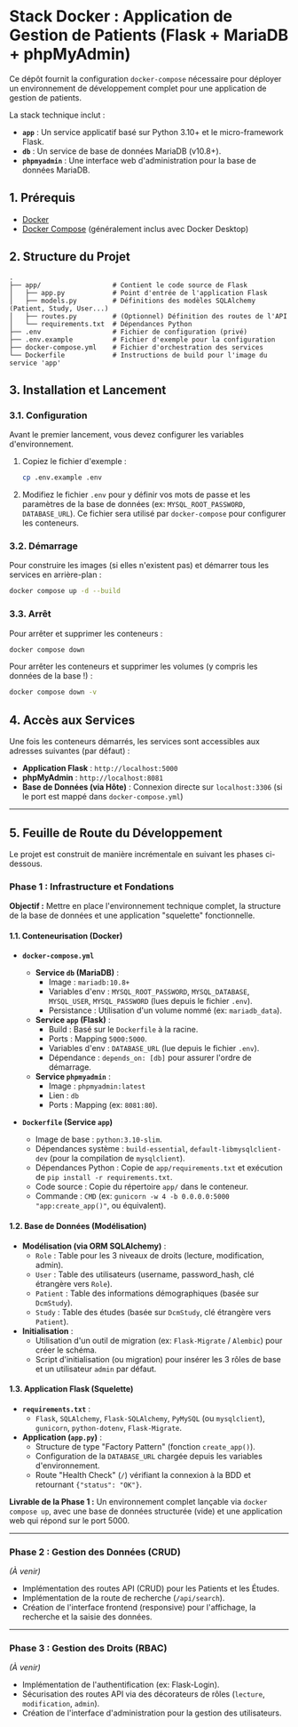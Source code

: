# Stack Docker : Application de Gestion de Patients (Flask + MariaDB + phpMyAdmin)

Ce dépôt fournit la configuration `docker-compose` nécessaire pour déployer un environnement de développement complet pour une application de gestion de patients.

La stack technique inclut :

  * **`app`** : Un service applicatif basé sur Python 3.10+ et le micro-framework Flask.
  * **`db`** : Un service de base de données MariaDB (v10.8+).
  * **`phpmyadmin`** : Une interface web d'administration pour la base de données MariaDB.

## 1\. Prérequis

  * [Docker](https://www.docker.com/get-started)
  * [Docker Compose](https://docs.docker.com/compose/install/) (généralement inclus avec Docker Desktop)

## 2\. Structure du Projet

```
.
├── app/                  # Contient le code source de Flask
│   ├── app.py            # Point d'entrée de l'application Flask
│   ├── models.py         # Définitions des modèles SQLAlchemy (Patient, Study, User...)
│   ├── routes.py         # (Optionnel) Définition des routes de l'API
│   └── requirements.txt  # Dépendances Python
├── .env                  # Fichier de configuration (privé)
├── .env.example          # Fichier d'exemple pour la configuration
├── docker-compose.yml    # Fichier d'orchestration des services
└── Dockerfile            # Instructions de build pour l'image du service 'app'
```

## 3\. Installation et Lancement

### 3.1. Configuration

Avant le premier lancement, vous devez configurer les variables d'environnement.

1.  Copiez le fichier d'exemple :
    ```bash
    cp .env.example .env
    ```
2.  Modifiez le fichier `.env` pour y définir vos mots de passe et les paramètres de la base de données (ex: `MYSQL_ROOT_PASSWORD`, `DATABASE_URL`). Ce fichier sera utilisé par `docker-compose` pour configurer les conteneurs.

### 3.2. Démarrage

Pour construire les images (si elles n'existent pas) et démarrer tous les services en arrière-plan :

```bash
docker compose up -d --build
```

### 3.3. Arrêt

Pour arrêter et supprimer les conteneurs :

```bash
docker compose down
```

Pour arrêter les conteneurs et supprimer les volumes (y compris les données de la base \!) :

```bash
docker compose down -v
```

## 4\. Accès aux Services

Une fois les conteneurs démarrés, les services sont accessibles aux adresses suivantes (par défaut) :

  * **Application Flask** : `http://localhost:5000`
  * **phpMyAdmin** : `http://localhost:8081`
  * **Base de Données (via Hôte)** : Connexion directe sur `localhost:3306` (si le port est mappé dans `docker-compose.yml`)

-----

## 5\. Feuille de Route du Développement

Le projet est construit de manière incrémentale en suivant les phases ci-dessous.

### Phase 1 : Infrastructure et Fondations

**Objectif :** Mettre en place l'environnement technique complet, la structure de la base de données et une application "squelette" fonctionnelle.

#### 1.1. Conteneurisation (Docker)

  * **`docker-compose.yml`**

      * **Service `db` (MariaDB)** :
          * Image : `mariadb:10.8+`
          * Variables d'env : `MYSQL_ROOT_PASSWORD`, `MYSQL_DATABASE`, `MYSQL_USER`, `MYSQL_PASSWORD` (lues depuis le fichier `.env`).
          * Persistance : Utilisation d'un volume nommé (ex: `mariadb_data`).
      * **Service `app` (Flask)** :
          * Build : Basé sur le `Dockerfile` à la racine.
          * Ports : Mapping `5000:5000`.
          * Variables d'env : `DATABASE_URL` (lue depuis le fichier `.env`).
          * Dépendance : `depends_on: [db]` pour assurer l'ordre de démarrage.
      * **Service `phpmyadmin`** :
          * Image : `phpmyadmin:latest`
          * Lien : `db`
          * Ports : Mapping (ex: `8081:80`).

  * **`Dockerfile` (Service `app`)**

      * Image de base : `python:3.10-slim`.
      * Dépendances système : `build-essential`, `default-libmysqlclient-dev` (pour la compilation de `mysqlclient`).
      * Dépendances Python : Copie de `app/requirements.txt` et exécution de `pip install -r requirements.txt`.
      * Code source : Copie du répertoire `app/` dans le conteneur.
      * Commande : `CMD` (ex: `gunicorn -w 4 -b 0.0.0.0:5000 "app:create_app()"`, ou équivalent).

#### 1.2. Base de Données (Modélisation)

  * **Modélisation (via ORM SQLAlchemy)** :
      * `Role` : Table pour les 3 niveaux de droits (lecture, modification, admin).
      * `User` : Table des utilisateurs (username, password\_hash, clé étrangère vers `Role`).
      * `Patient` : Table des informations démographiques (basée sur `DcmStudy`).
      * `Study` : Table des études (basée sur `DcmStudy`, clé étrangère vers `Patient`).
  * **Initialisation** :
      * Utilisation d'un outil de migration (ex: `Flask-Migrate` / `Alembic`) pour créer le schéma.
      * Script d'initialisation (ou migration) pour insérer les 3 rôles de base et un utilisateur `admin` par défaut.

#### 1.3. Application Flask (Squelette)

  * **`requirements.txt`** :
      * `Flask`, `SQLAlchemy`, `Flask-SQLAlchemy`, `PyMySQL` (ou `mysqlclient`), `gunicorn`, `python-dotenv`, `Flask-Migrate`.
  * **Application (`app.py`)** :
      * Structure de type "Factory Pattern" (fonction `create_app()`).
      * Configuration de la `DATABASE_URL` chargée depuis les variables d'environnement.
      * Route "Health Check" (`/`) vérifiant la connexion à la BDD et retournant `{"status": "OK"}`.

**Livrable de la Phase 1 :** Un environnement complet lançable via `docker compose up`, avec une base de données structurée (vide) et une application web qui répond sur le port 5000.

-----

### Phase 2 : Gestion des Données (CRUD)

*(À venir)*

  * Implémentation des routes API (CRUD) pour les Patients et les Études.
  * Implémentation de la route de recherche (`/api/search`).
  * Création de l'interface frontend (responsive) pour l'affichage, la recherche et la saisie des données.

-----

### Phase 3 : Gestion des Droits (RBAC)

*(À venir)*

  * Implémentation de l'authentification (ex: Flask-Login).
  * Sécurisation des routes API via des décorateurs de rôles (`lecture`, `modification`, `admin`).
  * Création de l'interface d'administration pour la gestion des utilisateurs.